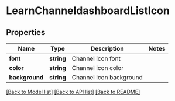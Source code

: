 # LearnChanneldashboardListIcon

## Properties
Name | Type | Description | Notes
------------ | ------------- | ------------- | -------------
**font** | **string** | Channel icon font | 
**color** | **string** | Channel icon color | 
**background** | **string** | Channel icon background | 

[[Back to Model list]](../README.md#documentation-for-models) [[Back to API list]](../README.md#documentation-for-api-endpoints) [[Back to README]](../README.md)


